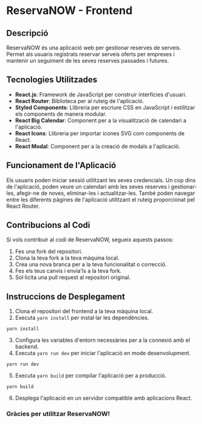 # ReservaNOW - Frontend

## Descripció
ReservaNOW és una aplicació web per gestionar reserves de serveis. Permet als usuaris registrats reservar serveis oferts per empreses i mantenir un seguiment de les seves reserves passades i futures.

## Tecnologies Utilitzades
- **React.js**: Framework de JavaScript per construir interfícies d'usuari.
- **React Router**: Biblioteca per al ruteig de l'aplicació.
- **Styled Components**: Llibreria per escriure CSS en JavaScript i estilitzar els components de manera modular.
- **React Big Calendar**: Component per a la visualització de calendari a l'aplicació.
- **React Icons**: Llibreria per importar icones SVG com components de React.
- **React Modal**: Component per a la creació de modals a l'aplicació.

## Funcionament de l'Aplicació
Els usuaris poden iniciar sessió utilitzant les seves credencials. Un cop dins de l'aplicació, poden veure un calendari amb les seves reserves i gestionar-les, afegir-ne de noves, eliminar-les i actualitzar-les. També poden navegar entre les diferents pàgines de l'aplicació utilitzant el ruteig proporcionat pel React Router.

## Contribucions al Codi
Si vols contribuir al codi de ReservaNOW, segueix aquests passos:
1. Fes una fork del repositori.
2. Clona la teva fork a la teva màquina local.
3. Crea una nova branca per a la teva funcionalitat o correcció.
4. Fes els teus canvis i envia'ls a la teva fork.
5. Sol·licita una pull request al repositori original.

## Instruccions de Desplegament
1. Clona el repositori del frontend a la teva màquina local.
2. Executa `yarn install` per instal·lar les dependències.
```
yarn install
```
3. Configura les variables d'entorn necessàries per a la connexió amb el backend.
4. Executa `yarn run dev` per iniciar l'aplicació en mode desenvolupment.
```
yarn run dev
```
5. Executa `yarn build` per compilar l'aplicació per a producció.
```
yarn build
```
6. Desplega l'aplicació en un servidor compatible amb aplicacions React.

### Gràcies per utilitzar ReservaNOW!